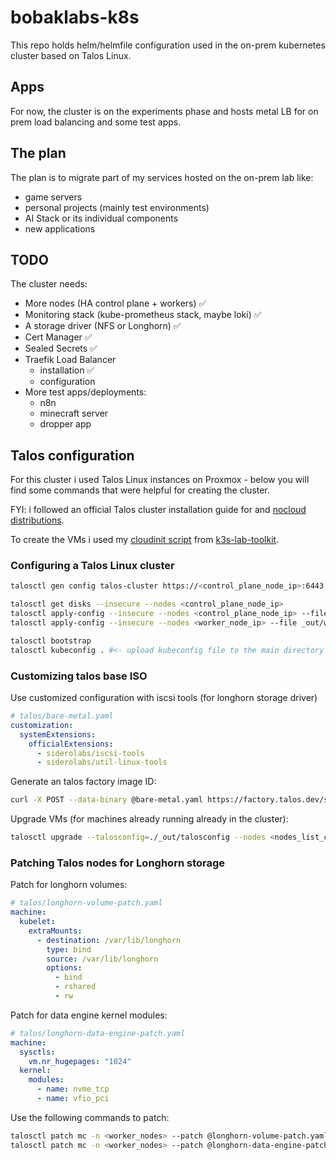 # bobaklabs-k8s

This repo holds helm/helmfile configuration used in the on-prem kubernetes cluster based on Talos Linux.

## Apps

For now, the cluster is on the experiments phase and hosts metal LB for on prem load balancing and some test apps.

## The plan

The plan is to migrate part of my services hosted on the on-prem lab like:

- game servers
- personal projects (mainly test environments)
- AI Stack or its individual components
- new applications

## TODO

The cluster needs:

- More nodes (HA control plane + workers) ✅
- Monitoring stack (kube-prometheus stack, maybe loki) ✅
- A storage driver (NFS or Longhorn) ✅
- Cert Manager ✅
- Sealed Secrets ✅
- Traefik Load Balancer
  - installation ✅
  - configuration
- More test apps/deployments:
    - n8n
    - minecraft server
    - dropper app

## Talos configuration

For this cluster i used Talos Linux instances on Proxmox - below you will find some commands that were helpful for creating the cluster.

FYI: i followed an official Talos cluster installation guide for []() and [nocloud distributions](https://www.talos.dev/v1.9/talos-guides/install/cloud-platforms/nocloud/).

To create the VMs i used my [cloudinit script](https://raw.githubusercontent.com/tscrond/k3s-lab-toolkit/refs/heads/main/proxmox-scripts/new_vm_cloudinit.sh) from [k3s-lab-toolkit](https://github.com/tscrond/k3s-lab-toolkit).


### Configuring a Talos Linux cluster
```zsh
talosctl gen config talos-cluster https://<control_plane_node_ip>:6443 --output-dir _out

talosctl get disks --insecure --nodes <control_plane_node_ip> 
talosctl apply-config --insecure --nodes <control_plane_node_ip> --file _out/controlplane.yaml
talosctl apply-config --insecure --nodes <worker_node_ip> --file _out/worker.yaml

talosctl bootstrap
talosctl kubeconfig . #<- upload kubeconfig file to the main directory of this repo
```

### Customizing talos base ISO

Use customized configuration with iscsi tools (for longhorn storage driver)
```yaml
# talos/bare-metal.yaml
customization:
  systemExtensions:
    officialExtensions:
      - siderolabs/iscsi-tools
      - siderolabs/util-linux-tools
```

Generate an talos factory image ID:
```zsh
curl -X POST --data-binary @bare-metal.yaml https://factory.talos.dev/schematics
```

Upgrade VMs (for machines already running already in the cluster):
```zsh
talosctl upgrade --talosconfig=./_out/talosconfig --nodes <nodes_list_comma_delimited> --image factory.talos.dev/installer/<iso_id>:v1.9.5
```

### Patching Talos nodes for Longhorn storage

Patch for longhorn volumes:
```yaml
# talos/longhorn-volume-patch.yaml
machine:
  kubelet:
    extraMounts:
      - destination: /var/lib/longhorn
        type: bind
        source: /var/lib/longhorn
        options:
          - bind
          - rshared
          - rw
```

Patch for data engine kernel modules:
```yaml
# talos/longhorn-data-engine-patch.yaml
machine:
  sysctls:
    vm.nr_hugepages: "1024"
  kernel:
    modules:
      - name: nvme_tcp
      - name: vfio_pci
```

Use the following commands to patch:
```zsh
talosctl patch mc -n <worker_nodes> --patch @longhorn-volume-patch.yaml
talosctl patch mc -n <worker_nodes> --patch @longhorn-data-engine-patch.yaml
```
